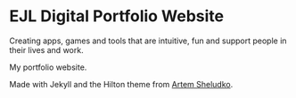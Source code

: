 # EJL Digital Portfolio Website

Creating apps, games and tools that are intuitive, fun and support people in their lives and work.

My portfolio website.

Made with Jekyll and the Hilton theme from [Artem Sheludko](https://jekyllthemes.io/developers/artem-sheludko).

